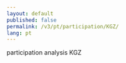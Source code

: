 ```yaml
---
layout: default
published: false
permalink: /v3/pt/participation/KGZ/
lang: pt
---
```


participation analysis KGZ
